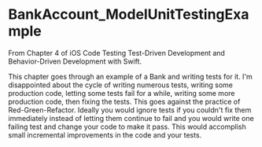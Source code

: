 # BankAccount_ModelUnitTestingExample
From Chapter 4 of iOS Code Testing Test-Driven Development and Behavior-Driven Development with Swift.

This chapter goes through an example of a Bank and writing tests for it. I'm disappointed about the cycle of writing numerous tests, writing some production code, letting some tests fail for a while, writing some more production code, then fixing the tests. This goes against the practice of Red-Green-Refactor. Ideally you would ignore tests if you couldn't fix them immediately instead of letting them continue to fail and you would write one failing test and change your code to make it pass. This would accomplish small incremental improvements in the code and your tests.
